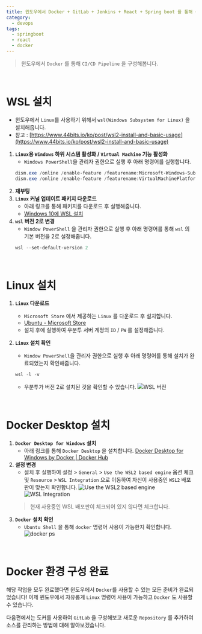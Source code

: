 ```yaml
---
title: 윈도우에서 Docker + GitLab + Jenkins + React + Spring boot 를 통해 CI/CD 구성하기 - (1) Docker 환경 구성
category:
  - devops
tags:
  - springboot
  - react
  - docker
---
```


> 윈도우에서 `Docker` 를 통해 `CI/CD Pipeline` 을 구성해봅니다.

<br>

# WSL 설치

- 윈도우에서 `Linux`를 사용하기 위해서  `wsl(Windows Subsystem for Linux)` 을 설치해줍니다.
- 참고 : [https://www.44bits.io/ko/post/wsl2-install-and-basic-usage](https://www.44bits.io/ko/post/wsl2-install-and-basic-usage)

1. **`Linux`용 `Windows` 하위 시스템 활성화 / `Virtual Machine` 기능 활성화**
    - `Windows PowerShell`을 관리자 권한으로 실행 후 아래 명령어를 실행합니다.
    ```powershell
    dism.exe /online /enable-feature /featurename:Microsoft-Windows-Subsystem-Linux /all /norestart 
    dism.exe /online /enable-feature /featurename:VirtualMachinePlatform /all /norestart
    ```
2. **재부팅**
3. **`Linux` 커널 업데이트 패키지 다운로드**
    - 아래 링크를 통해 패키지를 다운로드 후 실행해줍니다.
    - [Windows 10에 WSL 설치](https://docs.microsoft.com/ko-kr/windows/wsl/install-win10#step-4---download-the-linux-kernel-update-package)
4. **`wsl` 버전 2로 변경**
    - `Window PowerShell` 을 관리자 권한으로 실행 후 아래 명령어를 통해 `wsl` 의 기본 버전을 2로 설정해줍니다.
    ```powershell
    wsl --set-default-version 2
    ```

<br>

# Linux 설치

1. **`Linux` 다운로드**
    - `Microsoft Store` 에서 제공하는 `Linux` 를 다운로드 후 설치합니다.
    - [Ubuntu - Microsoft Store](https://www.microsoft.com/ko-kr/p/ubuntu/9nblggh4msv6?activetab=pivot:overviewtab)
    - 설치 후에 실행하여 우분투 서버 계정의 `ID` / `PW` 를 설정해줍니다.
2. **`Linux` 설치 확인**
    - `Window PowerShell`을 관리자 권한으로 실행 후 아래 명령어를 통해 설치가 완료되었는지 확인해줍니다.
    ```powershell
    wsl -l -v
    ```

    - 우분투가 버전 2로 설치된 것을 확인할 수 있습니다.
    ![WSL 버전]({{site.url}}/assets/images/img/2021-09-15-constructing-a-pipeline-with-docker-on-windows/wsl-version.PNG)

<br>

# Docker Desktop 설치

1. **`Docker Desktop for Windows` 설치**
    - 아래 링크를 통해 `Docker Desktop` 을 설치합니다.
    [Docker Desktop for Windows by Docker | Docker Hub](https://hub.docker.com/editions/community/docker-ce-desktop-windows)
2. **설정 변경**
    - 설치 후 실행하여 설정 > `General` > `Use the WSL2 based engine` 옵션 체크 및 `Resource` > `WSL Integration` 으로 이동하여 자신이 사용중인 `WSL2` 배포판이 맞는지 확인합니다.
    ![Use the WSL2 based engine]({{site.url}}/assets/images/img/2021-09-15-constructing-a-pipeline-with-docker-on-windows/docker-desktop-option1.PNG)
    ![WSL Integration]({{site.url}}/assets/images/img/2021-09-15-constructing-a-pipeline-with-docker-on-windows/docker-desktop-option2.png)
    > 현재 사용중인 WSL 배포판이 체크되어 있지 않다면 체크합니다.
3. **`Docker` 설치 확인**
    - `Ubuntu Shell` 을 통해 `docker` 명령어 사용이 가능한지 확인합니다.
    ![docker ps]({{site.url}}/assets/images/img/2021-09-15-constructing-a-pipeline-with-docker-on-windows/docker-ps.PNG)

<br>

# Docker 환경 구성 완료

해당 작업을 모두 완료했다면 윈도우에서 `Docker`를 사용할 수 있는 모든 준비가 완료되었습니다! 이제 윈도우에서 자유롭게 `Linux` 명령어 사용이 가능하고 `Docker` 도 사용할 수 있습니다. 

다음편에서는 도커를 사용하여  `GitLab` 을 구성해보고 새로운 `Repository` 를 추가하여 소스를 관리하는 방법에 대해 알아보겠습니다.